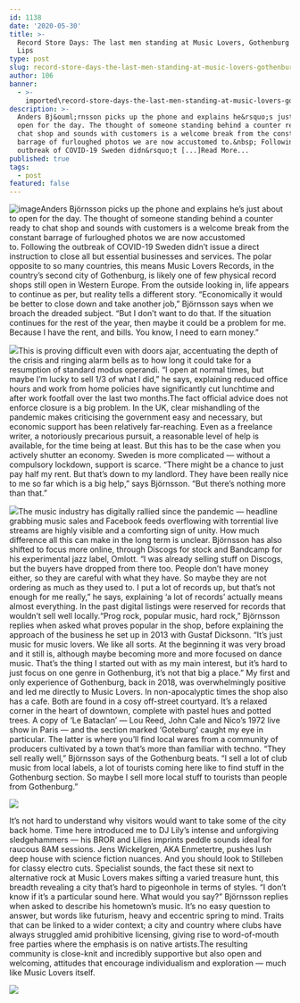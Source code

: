 ```yaml
---
id: 1138
date: '2020-05-30'
title: >-
  Record Store Days: The last men standing at Music Lovers, Gothenburg - Loose
  Lips
type: post
slug: record-store-days-the-last-men-standing-at-music-lovers-gothenburg
author: 106
banner:
  - >-
    imported\record-store-days-the-last-men-standing-at-music-lovers-gothenburg\image1138.jpeg
description: >-
  Anders Bj&ouml;rnsson picks up the phone and explains he&rsquo;s just about to
  open for the day. The thought of someone standing behind a counter ready to
  chat shop and sounds with customers is a welcome break from the constant
  barrage of furloughed photos we are now accustomed to.&nbsp; Following the
  outbreak of COVID-19 Sweden didn&rsquo;t [...]Read More...
published: true
tags:
  - post
featured: false
---
```

![image](../imported\record-store-days-the-last-men-standing-at-music-lovers-gothenburg\image1138.jpeg)Anders Björnsson picks up the phone and explains he’s just about to open for the day. The thought of someone standing behind a counter ready to chat shop and sounds with customers is a welcome break from the constant barrage of furloughed photos we are now accustomed to. Following the outbreak of COVID-19 Sweden didn’t issue a direct instruction to close all but essential businesses and services. The polar opposite to so many countries, this means Music Lovers Records, in the country’s second city of Gothenburg, is likely one of few physical record shops still open in Western Europe. From the outside looking in, life appears to continue as per, but reality tells a different story. “Economically it would be better to close down and take another job,” Björnsson says when we broach the dreaded subject. “But I don’t want to do that. If the situation continues for the rest of the year, then maybe it could be a problem for me. Because I have the rent, and bills. You know, I need to earn money.” 

![](/wp-content/uploads/live/img/wysiwyg/5ece4db92532a.jpg)This is proving difficult even with doors ajar, accentuating the depth of the crisis and ringing alarm bells as to how long it could take for a resumption of standard modus operandi. “I open at normal times, but maybe I’m lucky to sell 1/3 of what I did,” he says, explaining reduced office hours and work from home policies have significantly cut lunchtime and after work footfall over the last two months.The fact official advice does not enforce closure is a big problem. In the UK, clear mishandling of the pandemic makes criticising the government easy and necessary, but economic support has been relatively far-reaching. Even as a freelance writer, a notoriously precarious pursuit, a reasonable level of help is available, for the time being at least. But this has to be the case when you actively shutter an economy. Sweden is more complicated — without a compulsory lockdown, support is scarce. “There might be a chance to just pay half my rent. But that’s down to my landlord. They have been really nice to me so far which is a big help,” says Björnsson. “But there’s nothing more than that.” 

![](/wp-content/uploads/live/img/wysiwyg/5ece4dc8a0ff8.jpg)The music industry has digitally rallied since the pandemic — headline grabbing music sales and Facebook feeds overflowing with torrential live streams are highly visible and a comforting sign of unity. How much difference all this can make in the long term is unclear. Björnsson has also shifted to focus more online, through Discogs for stock and Bandcamp for his experimental jazz label, Omlott. “I was already selling stuff on Discogs, but the buyers have dropped from there too. People don’t have money either, so they are careful with what they have. So maybe they are not ordering as much as they used to. I put a lot of records up, but that’s not enough for me really,” he says, explaining ‘a lot of records’ actually means almost everything. In the past digital listings were reserved for records that wouldn’t sell well locally.“Prog rock, popular music, hard rock,” Björnsson replies when asked what proves popular in the shop, before explaining the approach of the business he set up in 2013 with Gustaf Dicksonn. “It’s just music for music lovers. We like all sorts. At the beginning it was very broad and it still is, although maybe becoming more and more focused on dance music. That’s the thing I started out with as my main interest, but it’s hard to just focus on one genre in Gothenburg, it’s not that big a place.” My first and only experience of Gothenburg, back in 2018, was overwhelmingly positive and led me directly to Music Lovers. In non-apocalyptic times the shop also has a cafe. Both are found in a cosy off-street courtyard. It’s a relaxed corner in the heart of downtown, complete with pastel hues and potted trees. A copy of ‘Le Bataclan’ — Lou Reed, John Cale and Nico’s 1972 live show in Paris — and the section marked ‘Goteburg’ caught my eye in particular. The latter is where you’ll find local wares from a community of producers cultivated by a town that’s more than familiar with techno. “They sell really well,” Björnsson says of the Gothenburg beats. “I sell a lot of club music from local labels, a lot of tourists coming here like to find stuff in the Gothenburg section. So maybe I sell more local stuff to tourists than people from Gothenburg.” 

![](/wp-content/uploads/live/img/wysiwyg/5ece4de1001b5.jpg)

It’s not hard to understand why visitors would want to take some of the city back home. Time here introduced me to DJ Lily’s intense and unforgiving sledgehammers — his BROR and Lilies imprints peddle sounds ideal for raucous 8AM sessions. Jens Wickelgren, AKA Enmetertre, pushes lush deep house with science fiction nuances. And you should look to Stilleben for classy electro cuts. Specialist sounds, the fact these sit next to alternative rock at Music Lovers makes sifting a varied treasure hunt, this breadth revealing a city that’s hard to pigeonhole in terms of styles. “I don’t know if it’s a particular sound here. What would you say?” Björnsson replies when asked to describe his hometown’s music. It’s no easy question to answer, but words like futurism, heavy and eccentric spring to mind. Traits that can be linked to a wider context; a city and country where clubs have always struggled amid prohibitive licensing, giving rise to word-of-mouth free parties where the emphasis is on native artists.The resulting community is close-knit and incredibly supportive but also open and welcoming, attitudes that encourage individualism and exploration — much like Music Lovers itself. 

![](/wp-content/uploads/live/img/wysiwyg/5ece4deda52a9.jpg)